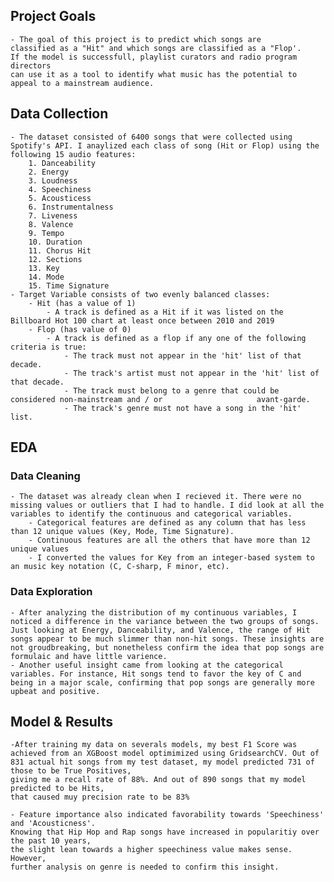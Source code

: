 
## Project Goals
    - The goal of this project is to predict which songs are 
    classified as a "Hit" and which songs are classified as a "Flop'. 
    If the model is successfull, playlist curators and radio program directors 
    can use it as a tool to identify what music has the potential to appeal to a mainstream audience. 


## Data Collection
    - The dataset consisted of 6400 songs that were collected using Spotify's API. I anaylized each class of song (Hit or Flop) using the following 15 audio features:
        1. Danceability
        2. Energy
        3. Loudness
        4. Speechiness
        5. Acousticess
        6. Instrumentalness
        7. Liveness
        8. Valence
        9. Tempo
        10. Duration
        11. Chorus Hit
        12. Sections
        13. Key
        14. Mode
        15. Time Signature
    - Target Variable consists of two evenly balanced classes:
        - Hit (has a value of 1)
            - A track is defined as a Hit if it was listed on the Billboard Hot 100 chart at least once between 2010 and 2019
        - Flop (has value of 0)
            - A track is defined as a flop if any one of the following criteria is true:
                - The track must not appear in the 'hit' list of that decade.
                - The track's artist must not appear in the 'hit' list of that decade.
                - The track must belong to a genre that could be considered non-mainstream and / or                     avant-garde.
                - The track's genre must not have a song in the 'hit' list.
                
## EDA



### Data Cleaning
    - The dataset was already clean when I recieved it. There were no missing values or outliers that I had to handle. I did look at all the variables to identify the continuous and categorical variables.
        - Categorical features are defined as any column that has less than 12 unique values (Key, Mode, Time Signature).
        - Continuous features are all the others that have more than 12 unique values
        - I converted the values for Key from an integer-based system to an music key notation (C, C-sharp, F minor, etc).

### Data Exploration
    - After analyzing the distribution of my continuous variables, I noticed a difference in the variance between the two groups of songs. Just looking at Energy, Danceability, and Valence, the range of Hit songs appear to be much slimmer than non-hit songs. These insights are not groudbreaking, but nonetheless confirm the idea that pop songs are formulaic and have little varience.
    - Another useful insight came from looking at the categorical variables. For instance, Hit songs tend to favor the key of C and being in a major scale, confirming that pop songs are generally more upbeat and positive.



## Model & Results
    -After training my data on severals models, my best F1 Score was achieved from an XGBoost model optimimized using GridsearchCV. Out of 831 actual hit songs from my test dataset, my model predicted 731 of those to be True Positives, 
    giving me a recall rate of 88%. And out of 890 songs that my model predicted to be Hits, 
    that caused muy precision rate to be 83%
    
    - Feature importance also indicated favorability towards 'Speechiness' and 'Acousticness'. 
    Knowing that Hip Hop and Rap songs have increased in popularitiy over the past 10 years, 
    the slight lean towards a higher speechiness value makes sense. However, 
    further analysis on genre is needed to confirm this insight.
